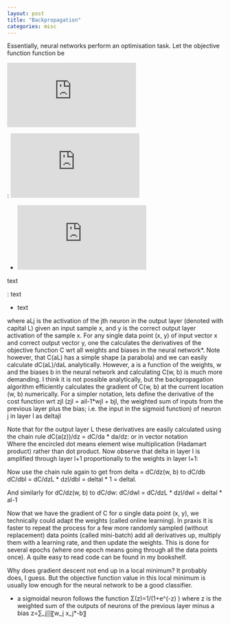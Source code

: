 ```yaml
---
layout: post
title: "Backpropagation"
categories: misc
---
```


Essentially, neural networks perform an optimisation task. Let the objective function function be

![equation](https://latex.codecogs.com/gif.latex?C%3D%5Cfrac%7B1%7D%7B2%7D%5Cleft%5C%7Cy-a%5E%7BL%7D%5Cright%5C%7C%5E%7B2%7D%3D%5Cfrac%7B1%7D%7B2%7D%20%5Csum_%7Bj%7D%5Cleft%28y_%7Bj%7D-a_%7Bj%7D%5E%7BL%7D%5Cright%29%5E%7B2%7D)

:  ![equation](https://latex.codecogs.com/gif.latex?C%3D%5Cfrac%7B1%7D%7B2%7D%5Cleft%5C%7Cy-a%5E%7BL%7D%5Cright%5C%7C%5E%7B2%7D%3D%5Cfrac%7B1%7D%7B2%7D%20%5Csum_%7Bj%7D%5Cleft%28y_%7Bj%7D-a_%7Bj%7D%5E%7BL%7D%5Cright%29%5E%7B2%7D)

+  ![equation](https://latex.codecogs.com/gif.latex?C%3D%5Cfrac%7B1%7D%7B2%7D%5Cleft%5C%7Cy-a%5E%7BL%7D%5Cright%5C%7C%5E%7B2%7D%3D%5Cfrac%7B1%7D%7B2%7D%20%5Csum_%7Bj%7D%5Cleft%28y_%7Bj%7D-a_%7Bj%7D%5E%7BL%7D%5Cright%29%5E%7B2%7D)

text

:  text

+  text
 
where aLj is the activation of the jth neuron in the output layer (denoted with capital L) given an input sample x, and y is the correct output layer activation of the sample x.
For any single data point (x, y) of input vector x and correct output vector y, one the calculates the derivatives of the objective function C wrt all weights and biases in the neural network*. Note however, that C(aL) has a simple shape (a parabola) and we can easily calculate dC(aL)/daL analytically. However, a is a function of the weights, w and the biases b in the neural network and calculating C(w, b) is much more demanding. I think it is not possible analytically, but the backpropagation algorithm efficiently calculates the gradient of C(w, b) at the current location (w, b) numerically.
For a simpler notation, lets define the derivative of the cost function wrt zjl (zjl = ail-1*wjl + bjl, the weighted sum of inputs from the previous layer plus the bias; i.e. the input in the sigmoid function) of neuron j in layer l as deltajl
 
Note that for the output layer L these derivatives are easily calculated using the chain rule dC(a(z))/dz = dC/da * da/dz:
  or in vector notation  
Where the encircled dot means element wise multiplication (Hadamart product) rather than dot product.
Now observe that delta in layer l is amplified through layer l+1 proportionally to the weights in layer l+1:
 
Now use the chain rule again to get from delta = dC/dz(w, b) to dC/db
dC/dbl = dC/dzL * dzl/dbl = deltal * 1 = deltal.
 

And similarly for dC/dz(w, b) to dC/dw:
dC/dwl = dC/dzL * dzl/dwl = deltal * al-1
	 

Now that we have the gradient of C for o single data point (x, y), we technically could adapt the weights (called online learning). In praxis it is faster to repeat the process for a few more randomly sampled (without replacement) data points (called mini-batch) add all derivatives up, multiply them with a learning rate, and then update the weights. This is done for several epochs (where one epoch means going through all the data points once).
A quite easy to read code can be found in my bookshelf.

Why does gradient descent not end up in a local minimum? It probably does, I guess. But the objective function value in this local minimum is usually low enough for the neural network to be a good classifier.

* a sigmoidal neuron follows the function
		Σ(z)=1/(1+e^(-z) )
where z is the weighted sum of the outputs of neurons of the previous layer minus a bias
		z=∑_j▒〖w_j x_j*-b〗
